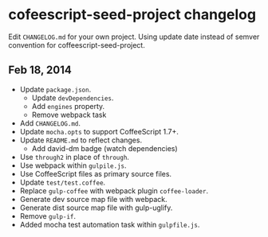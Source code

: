 cofeescript-seed-project changelog
==================================

Edit `CHANGELOG.md` for your own project.
Using update date instead of semver convention for coffeescript-seed-project.


## Feb 18, 2014

- Update `package.json`.
    - Update `devDependencies`.
    - Add `engines` property.
    - Remove webpack task
- Add `CHANGELOG.md`.
- Update `mocha.opts` to support CoffeeScript 1.7+.
- Update `README.md` to reflect changes.
    - Add david-dm badge (watch dependencies)
- Use `through2` in place of `through`.
- Use webpack within `gulpile.js`.
- Use CoffeeScript files as primary source files.
- Update `test/test.coffee`.
- Replace `gulp-coffee` with webpack plugin `coffee-loader`.
- Generate dev source map file with webpack.
- Generate dist source map file with gulp-uglify.
- Remove `gulp-if`.
- Added mocha test automation task within `gulpfile.js`.
